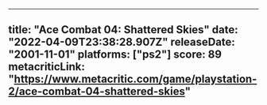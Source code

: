 
---
title: "Ace Combat 04: Shattered Skies"
date: "2022-04-09T23:38:28.907Z"
releaseDate: "2001-11-01"
platforms: ["ps2"]
score: 89
metacriticLink: "https://www.metacritic.com/game/playstation-2/ace-combat-04-shattered-skies"
---
